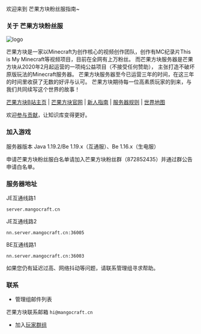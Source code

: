 
欢迎来到 芒果方块粉丝服指南\~<br />

### 关于 芒果方块粉丝服

![logo](https://mgcimg-1251689388.cos.ap-shanghai.myqcloud.com/wiki/1.png) 

芒果方块是一家以Minecraft为创作核心的视频创作团队，创作有MC纪录片This is My
 Minecraft等视频项目，目前在全网有上万粉丝。
而芒果方块服务器是芒果方块从2020年2月起运营的一项纯公益项目（不接受任何赞助），
主张打造不破坏原版玩法的Minecraft服务器。
芒果方块服务器至今已运营三年的时间，在这三年的时间里收获了无数的好评与认可。
芒果方块期待每一位高素质玩家的到来，与我们共同续写这个世界的故事！

[芒果方块B站主页](https://space.bilibili.com/23240466) | [芒果方块官网](https://www.mgcraft.net) | [新人指南](nyaa/beginners-guide.md) | [服务器规则](rule.md) | [世界地图](https://map.mgcraft.net/)

欢迎[参与贡献](wiki/contribute.md)，让知识库变得更好。

### 加入游戏

服务器版本 Java 1.19.2/Be 1.19.x（互通服）、Be 1.16.x（生电服）


申请芒果方块粉丝服白名单请加入芒果方块粉丝群（872852435）并通过群公告申请白名单。

### 服务器地址

JE互通线路1

```
server.mangocraft.cn
```

JE互通线路2

```
nn.server.mangocraft.cn:36005
```

BE互通线路1

```
nn.server.mangocraft.cn:36003
```

如果您仍有延迟过高、网络抖动等问题，请联系管理组寻求帮助。

### 联系


* 管理组邮件列表 

芒果方块联系邮箱 `hi@mangocraft.cn`

* 加入[玩家群组](wiki/groups.md)